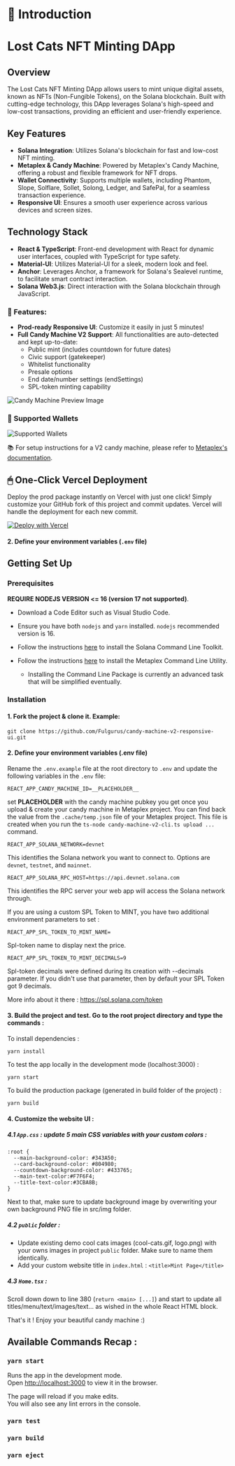 # 🚀 Introduction
# Lost Cats NFT Minting DApp

## Overview
The Lost Cats NFT Minting DApp allows users to mint unique digital assets, known as NFTs (Non-Fungible Tokens), on the Solana blockchain. Built with cutting-edge technology, this DApp leverages Solana's high-speed and low-cost transactions, providing an efficient and user-friendly experience.

## Key Features
- **Solana Integration**: Utilizes Solana's blockchain for fast and low-cost NFT minting.
- **Metaplex & Candy Machine**: Powered by Metaplex's Candy Machine, offering a robust and flexible framework for NFT drops.
- **Wallet Connectivity**: Supports multiple wallets, including Phantom, Slope, Solflare, Sollet, Solong, Ledger, and SafePal, for a seamless transaction experience.
- **Responsive UI**: Ensures a smooth user experience across various devices and screen sizes.

## Technology Stack
- **React & TypeScript**: Front-end development with React for dynamic user interfaces, coupled with TypeScript for type safety.
- **Material-UI**: Utilizes Material-UI for a sleek, modern look and feel.
- **Anchor**: Leverages Anchor, a framework for Solana's Sealevel runtime, to facilitate smart contract interaction.
- **Solana Web3.js**: Direct interaction with the Solana blockchain through JavaScript.

### 🌟 Features:
- **Prod-ready Responsive UI**: Customize it easily in just 5 minutes!
- **Full Candy Machine V2 Support**: All functionalities are auto-detected and kept up-to-date:
  - Public mint (includes countdown for future dates)
  - Civic support (gatekeeper)
  - Whitelist functionality
  - Presale options
  - End date/number settings (endSettings)
  - SPL-token minting capability

![Candy Machine Preview Image](https://i.ibb.co/h7L0M3G/repo-bg.png)

### 🏦 Supported Wallets
![Supported Wallets](https://i.ibb.co/DC6Wt66/wallets.png)

📚 For setup instructions for a V2 candy machine, please refer to [Metaplex's documentation](https://docs.metaplex.com/candy-machine-v2/Introduction).

## 🖱 One-Click Vercel Deployment

Deploy the prod package instantly on Vercel with just one click! Simply customize your GitHub fork of this project and commit updates. Vercel will handle the deployment for each new commit.

[![Deploy with Vercel](https://vercel.com/button)](https://vercel.com/new/clone?repository-url=https%3A%2F%2Fgithub.com%2FFulgurus%2Fcandy-machine-v2-responsive-ui&env=REACT_APP_CANDY_MACHINE_ID,REACT_APP_SOLANA_NETWORK,REACT_APP_SOLANA_RPC_HOST&envDescription=Populate%20REACT_APP_CANDY_MACHINE_ID%20with%20your%20candy%20machine%20public%20key%2C%20REACT_APP_SOLANA_NETWORK%20with%20the%20solana%20network%20(devnet%2Fmainnet-beta)%20and%20REACT_APP_SOLANA_RPC_HOST%20with%20the%20RPC%20URL%20(example%20for%20devnet%20%3A%20https%3A%2F%2Fapi.devnet.solana.com)&envLink=https%3A%2F%2Fdocs.solana.com%2Fcluster%2Frpc-endpoints%23mainnet-beta&demo-title=My%20Demo%20Mint%20Page&demo-description=A%20one-click%20generated%20solana%20minting%20responsive%20website.&demo-url=https%3A%2F%2Fwww.mintgatsbyclub.net%2F&demo-image=https%3A%2F%2Fi.imgur.com%2FWWSvkBO.png)

#### 2. Define your environment variables (`.env` file)

## Getting Set Up

### Prerequisites

**REQUIRE NODEJS VERSION <= 16 (version 17 not supported)**.

* Download a Code Editor such as Visual Studio Code.

* Ensure you have both `nodejs` and `yarn` installed. `nodejs` recommended version is 16.

* Follow the instructions [here](https://docs.solana.com/cli/install-solana-cli-tools) to install the Solana Command Line Toolkit.

* Follow the instructions [here](https://hackmd.io/@levicook/HJcDneEWF) to install the Metaplex Command Line Utility.
  * Installing the Command Line Package is currently an advanced task that will be simplified eventually.

### Installation

#### 1. Fork the project & clone it. Example:

```
git clone https://github.com/Fulgurus/candy-machine-v2-responsive-ui.git
```

#### 2. Define your environment variables (.env file)

Rename the `.env.example` file at the root directory to `.env` and update the following variables in the `.env` file:

```
REACT_APP_CANDY_MACHINE_ID=__PLACEHOLDER__
```
set __PLACEHOLDER__ with the candy machine pubkey you get once you upload & create your candy machine in Metaplex project. You can find back the value from the `.cache/temp.json` file of your Metaplex project. This file is created when you run the `ts-node candy-machine-v2-cli.ts upload ...` command.

```
REACT_APP_SOLANA_NETWORK=devnet
```

This identifies the Solana network you want to connect to. Options are `devnet`, `testnet`, and `mainnet`.

```
REACT_APP_SOLANA_RPC_HOST=https://api.devnet.solana.com
```

This identifies the RPC server your web app will access the Solana network through.


If you are using a custom SPL Token to MINT, you have two additional environment parameters to set :


```
REACT_APP_SPL_TOKEN_TO_MINT_NAME=
```

Spl-token name to display next the price.

```
REACT_APP_SPL_TOKEN_TO_MINT_DECIMALS=9
```

Spl-token decimals were defined during its creation with --decimals parameter. If you didn't use that parameter, then by default your SPL Token got 9 decimals.

More info about it there : https://spl.solana.com/token

#### 3. Build the project and test. Go to the root project directory and type the commands :

To install dependencies :

```
yarn install
```

To test the app locally in the development mode (localhost:3000) :

```
yarn start
```

To build the production package (generated in build folder of the project) :

```
yarn build
```

#### 4. Customize the website UI :

##### 4.1 `App.css` : update 5 main CSS variables with your custom colors :

```
:root {
  --main-background-color: #343A50;
  --card-background-color: #804980;
  --countdown-background-color: #433765;
  --main-text-color:#F7F6F4;
  --title-text-color:#3CBA8B;
}
```

Next to that, make sure to update background image by overwriting your own background PNG file in src/img folder.

##### 4.2 `public` folder :

- Update existing demo cool cats images (cool-cats.gif, logo.png) with your owns images in project `public` folder. Make sure to name them identically.
- Add your custom website title in `index.html` : `<title>Mint Page</title>`

##### 4.3 `Home.tsx` :

Scroll down down to line 380 (`return <main> [...]`) and start to update all titles/menu/text/images/text... as wished in the whole React HTML block.

That's it ! Enjoy your beautiful candy machine :)


##  Available Commands Recap :

### `yarn start`

Runs the app in the development mode.\
Open [http://localhost:3000](http://localhost:3000) to view it in the browser.

The page will reload if you make edits.\
You will also see any lint errors in the console.

### `yarn test`

### `yarn build`


### `yarn eject`



